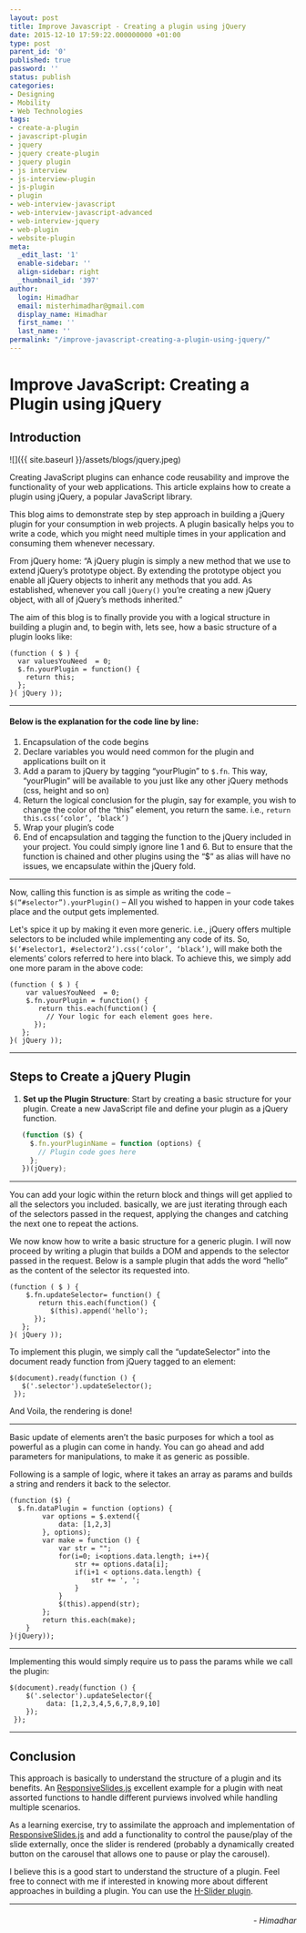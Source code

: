 ```yaml
---
layout: post
title: Improve Javascript - Creating a plugin using jQuery
date: 2015-12-10 17:59:22.000000000 +01:00
type: post
parent_id: '0'
published: true
password: ''
status: publish 
categories:
- Designing
- Mobility
- Web Technologies
tags:
- create-a-plugin
- javascript-plugin
- jquery
- jquery create-plugin
- jquery plugin
- js interview
- js-interview-plugin
- js-plugin
- plugin
- web-interview-javascript
- web-interview-javascript-advanced
- web-interview-jquery
- web-plugin
- website-plugin
meta:
  _edit_last: '1'
  enable-sidebar: ''
  align-sidebar: right
  _thumbnail_id: '397'
author:
  login: Himadhar
  email: misterhimadhar@gmail.com
  display_name: Himadhar
  first_name: ''
  last_name: ''
permalink: "/improve-javascript-creating-a-plugin-using-jquery/"
---
```


# Improve JavaScript: Creating a Plugin using jQuery

## Introduction

![]({{ site.baseurl }}/assets/blogs/jquery.jpeg)

Creating JavaScript plugins can enhance code reusability and improve the functionality of your web applications. This article explains how to create a plugin using jQuery, a popular JavaScript library.

This blog aims to demonstrate step by step approach in building a jQuery plugin for your consumption in web projects. A plugin basically helps you to write a code, which you might need multiple times in your application and consuming them whenever necessary.

From jQuery home: “A jQuery plugin is simply a new method that we use to extend jQuery’s prototype object. By extending the prototype object you enable all jQuery objects to inherit any methods that you add. As established, whenever you call `jQuery()` you’re creating a new jQuery object, with all of jQuery’s methods inherited.”

The aim of this blog is to finally provide you with a logical structure in building a plugin and, to begin with, lets see, how a basic structure of a plugin looks like:

```
(function ( $ ) {
  var valuesYouNeed  = 0;
  $.fn.yourPlugin = function() {
    return this;
  };
}( jQuery ));
```

---

#### Below is the explanation for the code line by line:

1. Encapsulation of the code begins
2. Declare variables you would need common for the plugin and applications built on it
3. Add a param to jQuery by tagging “yourPlugin” to `$.fn`. This way, “yourPlugin” will be available to you just like any other jQuery methods (css, height and so on)
4. Return the logical conclusion for the plugin, say for example, you wish to change the color of the “this” element, you return the same. i.e., `return this.css(‘color’, ‘black’)`
5. Wrap your plugin’s code
6. End of encapsulation and tagging the function to the jQuery included in your project. You could simply ignore line 1 and 6. But to ensure that the function is chained and other plugins using the “$” as alias will have no issues, we encapsulate within the jQuery fold.

---

Now, calling this function is as simple as writing the code – `$(“#selector”).yourPlugin()`  – All you wished to happen in your code takes place and the output gets implemented.

Let's spice it up by making it even more generic. i.e., jQuery offers multiple selectors to be included while implementing any code of its. So, `$(‘#selector1, #selector2’).css(‘color’, ‘black’)`, will make both the elements’ colors referred to here into black. To achieve this, we simply add one more param in the above code:

```
(function ( $ ) {
    var valuesYouNeed  = 0;
    $.fn.yourPlugin = function() {
       return this.each(function() {
         // Your logic for each element goes here.
      });
   };
}( jQuery ));
```

---

## Steps to Create a jQuery Plugin

1. **Set up the Plugin Structure**: Start by creating a basic structure for your plugin. Create a new JavaScript file and define your plugin as a jQuery function.

```javascript
   (function ($) {
     $.fn.yourPluginName = function (options) {
       // Plugin code goes here
     };
   })(jQuery);
```

---

You can add your logic within the return block and things will get applied to all the selectors you included. basically, we are just iterating through each of the selectors passed in the request, applying the changes and catching the next one to repeat the actions.

We now know how to write a basic structure for a generic plugin. I will now proceed by writing a plugin that builds a DOM and appends to the selector passed in the request. Below is a sample plugin that adds the word “hello” as the content of the selector its requested into.

```
(function ( $ ) {
    $.fn.updateSelector= function() {
       return this.each(function() {
          $(this).append('hello');
      });
   };
}( jQuery ));
```

To implement this plugin, we simply call the “updateSelector” into the document ready function from jQuery tagged to an element:

```
$(document).ready(function () {
   $('.selector').updateSelector();
 });
```

And Voila, the rendering is done!

---

Basic update of elements aren’t the basic purposes for which a tool as powerful as a plugin can come in handy. You can go ahead and add parameters for manipulations, to make it as generic as possible.

Following is a sample of logic, where it takes an array as params and builds a string and renders it back to the selector.

```
(function ($) {
  $.fn.dataPlugin = function (options) {
        var options = $.extend({
            data: [1,2,3]
        }, options);
        var make = function () {
            var str = "";
            for(i=0; i<options.data.length; i++){
                str += options.data[i];
                if(i+1 < options.data.length) {
                    str += ', ';
                }
            }
            $(this).append(str);
        };
        return this.each(make);
    }
}(jQuery));
```

---

Implementing this would simply require us to pass the params while we call the plugin:

```
$(document).ready(function () {
    $('.selector').updateSelector({
         data: [1,2,3,4,5,6,7,8,9,10]
    });
 });
```

---

## Conclusion
This approach is basically to understand the structure of a plugin and its benefits. An [ResponsiveSlides.js](https://cdn.jsdelivr.net/jquery.responsiveslides/1.54/responsiveslides.jshttps:/) excellent example for a plugin with neat assorted functions to handle different purviews involved while handling multiple scenarios.

As a learning exercise, try to assimilate the approach and implementation of [ResponsiveSlides.js](https://cdn.jsdelivr.net/jquery.responsiveslides/1.54/responsiveslides.jshttps:/) and add a functionality to control the pause/play of the slide externally, once the slider is rendered (probably a dynamically created button on the carousel that allows one to pause or play the carousel).

I believe this is a good start to understand the structure of a plugin. Feel free to connect with me if interested in knowing more about different approaches in building a plugin. You can use the [H-Slider plugin](https://github.com/himadhar/h-sliderhttps:/).

---

<h6 style="text-align: right">
- Himadhar
</h6>
